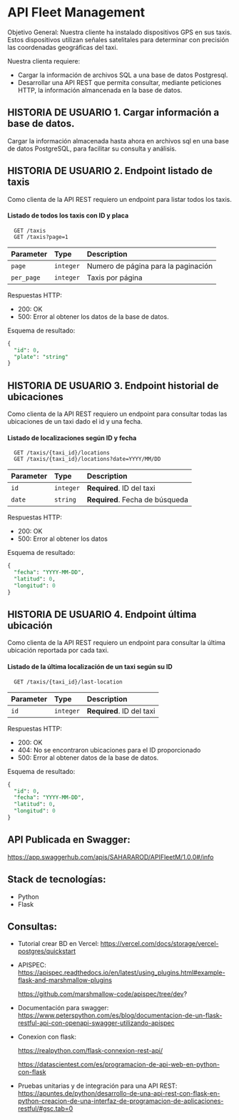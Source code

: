 

# API Fleet Management

Objetivo General: Nuestra cliente ha instalado dispositivos GPS en sus taxis. Estos dispositivos utilizan señales satelitales para determinar con precisión las coordenadas geográficas del taxi.

Nuestra clienta requiere:

- Cargar la información de archivos SQL a una base de datos Postgresql.
- Desarrollar una API REST que permita consultar, mediante peticiones HTTP, la información almancenada en la base de datos.

## HISTORIA DE USUARIO 1. Cargar información a base de datos.

Cargar la información almacenada hasta ahora en archivos sql en una base de datos PostgreSQL, para facilitar su consulta y análisis.

## HISTORIA DE USUARIO 2. Endpoint listado de taxis

Como clienta de la API REST requiero un endpoint para listar todos los taxis.

#### Listado de todos los taxis con ID y placa

```http
  GET /taxis
  GET /taxis?page=1
```

| Parameter | Type     | Description                |
| :-------- | :------- | :------------------------- |
| `page`    | `integer`| Numero de página para la paginación |
| `per_page`| `integer`| Taxis por página |

Respuestas HTTP:
- 200: OK
- 500: Error al obtener los datos de la base de datos.

Esquema de resultado:

```sql
{
  "id": 0,
  "plate": "string"
}
```
## HISTORIA DE USUARIO 3. Endpoint historial de ubicaciones

Como clienta de la API REST requiero un endpoint para consultar todas las ubicaciones de un taxi dado el id y una fecha.

#### Listado de localizaciones según ID y fecha

```http
  GET /taxis/{taxi_id}/locations
  GET /taxis/{taxi_id}/locations?date=YYYY/MM/DD
```

| Parameter | Type     | Description                       |
| :-------- | :------- | :-------------------------------- |
| `id`      | `integer`| **Required**. ID del taxi |
| `date`    | `string` | **Required**. Fecha de búsqueda

Respuestas HTTP:
- 200: OK
- 500: Error al obtener los datos

Esquema de resultado:

```sql
{
  "fecha": "YYYY-MM-DD",
  "latitud": 0,
  "longitud": 0
}
```
## HISTORIA DE USUARIO 4. Endpoint última ubicación

Como clienta de la API REST requiero un endpoint para consultar la última ubicación reportada por cada taxi.

#### Listado de la última localización de un taxi según su ID

```http
  GET /taxis/{taxi_id}/last-location
```

| Parameter | Type     | Description                       |
| :-------- | :------- | :-------------------------------- |
| `id`      | `integer`| **Required**. ID del taxi |

Respuestas HTTP:
- 200: OK
- 404: No se encontraron ubicaciones para el ID proporcionado
- 500: Error al obtener datos de la base de datos.

Esquema de resultado:
```sql
{
  "id": 0,
  "fecha": "YYYY-MM-DD",
  "latitud": 0,
  "longitud": 0
}
```

## API Publicada en Swagger:

https://app.swaggerhub.com/apis/SAHARAROD/APIFleetM/1.0.0#/info


## Stack de tecnologías:
- Python
- Flask

## Consultas:

- Tutorial crear BD en Vercel: https://vercel.com/docs/storage/vercel-postgres/quickstart

- APISPEC: https://apispec.readthedocs.io/en/latest/using_plugins.html#example-flask-and-marshmallow-plugins
  
  https://github.com/marshmallow-code/apispec/tree/dev?
- Documentación para swagger: https://www.peterspython.com/es/blog/documentacion-de-un-flask-restful-api-con-openapi-swagger-utilizando-apispec

- Conexion con flask: 
  
  https://realpython.com/flask-connexion-rest-api/
  
   https://datascientest.com/es/programacion-de-api-web-en-python-con-flask

- Pruebas unitarias y de integración para una API REST: 
  https://apuntes.de/python/desarrollo-de-una-api-rest-con-flask-en-python-creacion-de-una-interfaz-de-programacion-de-aplicaciones-restful/#gsc.tab=0

